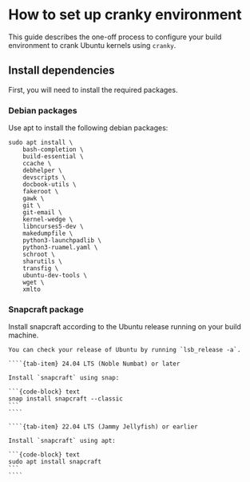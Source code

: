 # How to set up cranky environment

This guide describes the one-off process to configure your build environment to
crank Ubuntu kernels using `cranky`.

## Install dependencies

First, you will need to install the required packages.

### Debian packages

Use apt to install the following debian packages:

```{code-block} text
sudo apt install \
    bash-completion \
    build-essential \
    ccache \
    debhelper \
    devscripts \
    docbook-utils \
    fakeroot \
    gawk \
    git \
    git-email \
    kernel-wedge \
    libncurses5-dev \
    makedumpfile \
    python3-launchpadlib \
    python3-ruamel.yaml \
    schroot \
    sharutils \
    transfig \
    ubuntu-dev-tools \
    wget \
    xmlto
```

### Snapcraft package

Install snapcraft according to the Ubuntu release running on your build machine.

```{tip}
You can check your release of Ubuntu by running `lsb_release -a`.
```

`````{tab-set}
````{tab-item} 24.04 LTS (Noble Numbat) or later

Install `snapcraft` using snap:

```{code-block} text
snap install snapcraft --classic
```
````

````{tab-item} 22.04 LTS (Jammy Jellyfish) or earlier

Install `snapcraft` using apt:

```{code-block} text
sudo apt install snapcraft
```
````

`````



